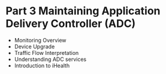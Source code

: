 # Part 3 Maintaining Application Delivery Controller (ADC)
- Monitoring Overview
- Device Upgrade
- Traffic Flow Interpretation
- Understanding ADC services
- Introduction to iHealth
